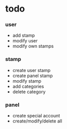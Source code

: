 
# todo

### user
* add stamp
* modify user
* modify own stamps

### stamp
* create user stamp
* create panel stamp
* modify stamp
* add categories
* delete category

### panel
* create special account
* create/modify/delete all


